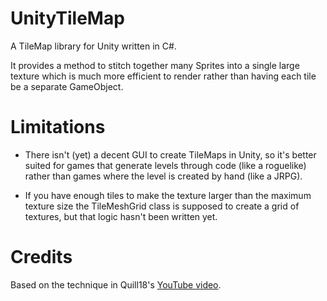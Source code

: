 UnityTileMap
============

A TileMap library for Unity written in C#.

It provides a method to stitch together many Sprites into a single large texture which is much more efficient to render rather than having each tile be a separate GameObject.

Limitations
===========

 * There isn't (yet) a decent GUI to create TileMaps in Unity, so it's better suited for games that generate levels through code (like a roguelike) rather than games where the level is created by hand (like a JRPG).

 * If you have enough tiles to make the texture larger than the maximum texture size the TileMeshGrid class is supposed to create a grid of textures, but that logic hasn't been written yet.
 
Credits
=======

Based on the technique in Quill18's [YouTube video](https://www.youtube.com/playlist?list=PLbghT7MmckI4qGA0Wm_TZS8LVrqS47I9R).
